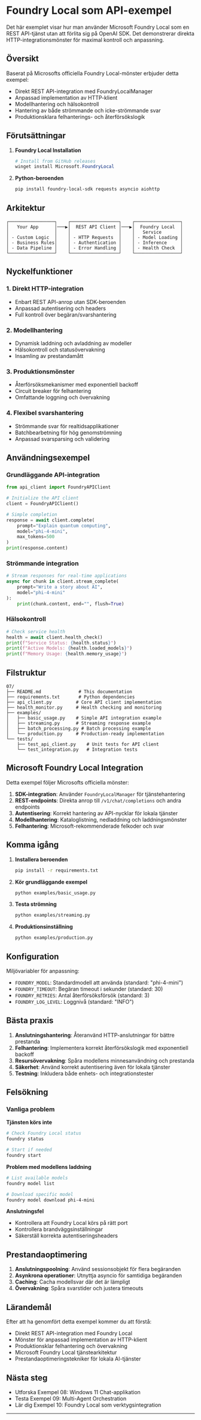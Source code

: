 <!--
CO_OP_TRANSLATOR_METADATA:
{
  "original_hash": "254150b7d7854ec87ffcd88824d98079",
  "translation_date": "2025-09-24T22:52:52+00:00",
  "source_file": "Module08/samples/07/README.md",
  "language_code": "sv"
}
-->
# Foundry Local som API-exempel

Det här exemplet visar hur man använder Microsoft Foundry Local som en REST API-tjänst utan att förlita sig på OpenAI SDK. Det demonstrerar direkta HTTP-integrationsmönster för maximal kontroll och anpassning.

## Översikt

Baserat på Microsofts officiella Foundry Local-mönster erbjuder detta exempel:
- Direkt REST API-integration med FoundryLocalManager
- Anpassad implementation av HTTP-klient
- Modellhantering och hälsokontroll
- Hantering av både strömmande och icke-strömmande svar
- Produktionsklara felhanterings- och återförsökslogik

## Förutsättningar

1. **Foundry Local Installation**
   ```powershell
   # Install from GitHub releases
   winget install Microsoft.FoundryLocal
   ```

2. **Python-beroenden**
   ```bash
   pip install foundry-local-sdk requests asyncio aiohttp
   ```

## Arkitektur

```
┌─────────────────┐    ┌──────────────────┐    ┌─────────────────┐
│   Your App      │───▶│  REST API Client │───▶│  Foundry Local  │
│                 │    │                  │    │   Service       │
│ - Custom Logic  │    │ - HTTP Requests  │    │ - Model Loading │
│ - Business Rules│    │ - Authentication │    │ - Inference     │
│ - Data Pipeline │    │ - Error Handling │    │ - Health Check  │
└─────────────────┘    └──────────────────┘    └─────────────────┘
```

## Nyckelfunktioner

### 1. **Direkt HTTP-integration**
- Enbart REST API-anrop utan SDK-beroenden
- Anpassad autentisering och headers
- Full kontroll över begäran/svarshantering

### 2. **Modellhantering**
- Dynamisk laddning och avladdning av modeller
- Hälsokontroll och statusövervakning
- Insamling av prestandamått

### 3. **Produktionsmönster**
- Återförsöksmekanismer med exponentiell backoff
- Circuit breaker för felhantering
- Omfattande loggning och övervakning

### 4. **Flexibel svarshantering**
- Strömmande svar för realtidsapplikationer
- Batchbearbetning för hög genomströmning
- Anpassad svarsparsing och validering

## Användningsexempel

### Grundläggande API-integration
```python
from api_client import FoundryAPIClient

# Initialize the API client
client = FoundryAPIClient()

# Simple completion
response = await client.complete(
    prompt="Explain quantum computing",
    model="phi-4-mini",
    max_tokens=500
)
print(response.content)
```

### Strömmande integration
```python
# Stream responses for real-time applications
async for chunk in client.stream_complete(
    prompt="Write a story about AI",
    model="phi-4-mini"
):
    print(chunk.content, end="", flush=True)
```

### Hälsokontroll
```python
# Check service health
health = await client.health_check()
print(f"Service Status: {health.status}")
print(f"Active Models: {health.loaded_models}")
print(f"Memory Usage: {health.memory_usage}")
```

## Filstruktur

```
07/
├── README.md              # This documentation
├── requirements.txt       # Python dependencies
├── api_client.py         # Core API client implementation
├── health_monitor.py     # Health checking and monitoring
├── examples/
│   ├── basic_usage.py    # Simple API integration example
│   ├── streaming.py      # Streaming response example
│   ├── batch_processing.py # Batch processing example
│   └── production.py     # Production-ready implementation
└── tests/
    ├── test_api_client.py    # Unit tests for API client
    └── test_integration.py   # Integration tests
```

## Microsoft Foundry Local Integration

Detta exempel följer Microsofts officiella mönster:

1. **SDK-integration**: Använder `FoundryLocalManager` för tjänstehantering
2. **REST-endpoints**: Direkta anrop till `/v1/chat/completions` och andra endpoints
3. **Autentisering**: Korrekt hantering av API-nycklar för lokala tjänster
4. **Modellhantering**: Kataloglistning, nedladdning och laddningsmönster
5. **Felhantering**: Microsoft-rekommenderade felkoder och svar

## Komma igång

1. **Installera beroenden**
   ```bash
   pip install -r requirements.txt
   ```

2. **Kör grundläggande exempel**
   ```bash
   python examples/basic_usage.py
   ```

3. **Testa strömning**
   ```bash
   python examples/streaming.py
   ```

4. **Produktionsinställning**
   ```bash
   python examples/production.py
   ```

## Konfiguration

Miljövariabler för anpassning:
- `FOUNDRY_MODEL`: Standardmodell att använda (standard: "phi-4-mini")
- `FOUNDRY_TIMEOUT`: Begäran timeout i sekunder (standard: 30)
- `FOUNDRY_RETRIES`: Antal återförsöksförsök (standard: 3)
- `FOUNDRY_LOG_LEVEL`: Loggnivå (standard: "INFO")

## Bästa praxis

1. **Anslutningshantering**: Återanvänd HTTP-anslutningar för bättre prestanda
2. **Felhantering**: Implementera korrekt återförsökslogik med exponentiell backoff
3. **Resursövervakning**: Spåra modellens minnesanvändning och prestanda
4. **Säkerhet**: Använd korrekt autentisering även för lokala tjänster
5. **Testning**: Inkludera både enhets- och integrationstester

## Felsökning

### Vanliga problem

**Tjänsten körs inte**
```bash
# Check Foundry Local status
foundry status

# Start if needed
foundry start
```

**Problem med modellens laddning**
```bash
# List available models
foundry model list

# Download specific model
foundry model download phi-4-mini
```

**Anslutningsfel**
- Kontrollera att Foundry Local körs på rätt port
- Kontrollera brandväggsinställningar
- Säkerställ korrekta autentiseringsheaders

## Prestandaoptimering

1. **Anslutningspoolning**: Använd sessionsobjekt för flera begäranden
2. **Asynkrona operationer**: Utnyttja asyncio för samtidiga begäranden
3. **Caching**: Cacha modellsvar där det är lämpligt
4. **Övervakning**: Spåra svarstider och justera timeouts

## Lärandemål

Efter att ha genomfört detta exempel kommer du att förstå:
- Direkt REST API-integration med Foundry Local
- Mönster för anpassad implementation av HTTP-klient
- Produktionsklar felhantering och övervakning
- Microsoft Foundry Local tjänstearkitektur
- Prestandaoptimeringstekniker för lokala AI-tjänster

## Nästa steg

- Utforska Exempel 08: Windows 11 Chat-applikation
- Testa Exempel 09: Multi-Agent Orchestration
- Lär dig Exempel 10: Foundry Local som verktygsintegration

---

